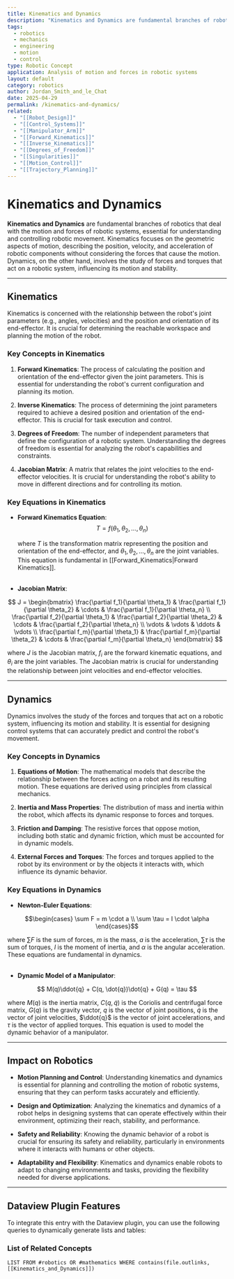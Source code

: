```yaml
---
title: Kinematics and Dynamics
description: "Kinematics and Dynamics are fundamental branches of robotics that deal with the motion and forces of robotic systems, essential for understanding and controlling robotic movement."
tags:
  - robotics
  - mechanics
  - engineering
  - motion
  - control
type: Robotic Concept
application: Analysis of motion and forces in robotic systems
layout: default
category: robotics
author: Jordan_Smith_and_le_Chat
date: 2025-04-29
permalink: /kinematics-and-dynamics/
related:
  - "[[Robot_Design]]"
  - "[[Control_Systems]]"
  - "[[Manipulator_Arm]]"
  - "[[Forward_Kinematics]]"
  - "[[Inverse_Kinematics]]"
  - "[[Degrees_of_Freedom]]"
  - "[[Singularities]]"
  - "[[Motion_Control]]"
  - "[[Trajectory_Planning]]"
---
```


# Kinematics and Dynamics

**Kinematics and Dynamics** are fundamental branches of robotics that deal with the motion and forces of robotic systems, essential for understanding and controlling robotic movement. Kinematics focuses on the geometric aspects of motion, describing the position, velocity, and acceleration of robotic components without considering the forces that cause the motion. Dynamics, on the other hand, involves the study of forces and torques that act on a robotic system, influencing its motion and stability.

---

## Kinematics

Kinematics is concerned with the relationship between the robot's joint parameters (e.g., angles, velocities) and the position and orientation of its end-effector. It is crucial for determining the reachable workspace and planning the motion of the robot.

### Key Concepts in Kinematics

1. **Forward Kinematics**: The process of calculating the position and orientation of the end-effector given the joint parameters. This is essential for understanding the robot's current configuration and planning its motion.

2. **Inverse Kinematics**: The process of determining the joint parameters required to achieve a desired position and orientation of the end-effector. This is crucial for task execution and control.

3. **Degrees of Freedom**: The number of independent parameters that define the configuration of a robotic system. Understanding the degrees of freedom is essential for analyzing the robot's capabilities and constraints.

4. **Jacobian Matrix**: A matrix that relates the joint velocities to the end-effector velocities. It is crucial for understanding the robot's ability to move in different directions and for controlling its motion.

### Key Equations in Kinematics

- **Forward Kinematics Equation**:
  $$T = f(\theta_1, \theta_2, \ldots, \theta_n)$$
  
  where $T$ is the transformation matrix representing the position and orientation of the end-effector, and $\theta_1, \theta_2, \ldots, \theta_n$ are the joint variables. This equation is fundamental in [[Forward_Kinematics|Forward Kinematics]].
  <br></br>

- **Jacobian Matrix**:

$$
J = \begin{bmatrix}
\frac{\partial f_1}{\partial \theta_1} & \frac{\partial f_1}{\partial \theta_2} & \cdots & \frac{\partial f_1}{\partial \theta_n} \\
\frac{\partial f_2}{\partial \theta_1} & \frac{\partial f_2}{\partial \theta_2} & \cdots & \frac{\partial f_2}{\partial \theta_n} \\
\vdots & \vdots & \ddots & \vdots \\
\frac{\partial f_m}{\partial \theta_1} & \frac{\partial f_m}{\partial \theta_2} & \cdots & \frac{\partial f_m}{\partial \theta_n}
\end{bmatrix}
$$
 
  where $J$ is the Jacobian matrix, $f_i$ are the forward kinematic equations, and $\theta_i$ are the joint variables. The Jacobian matrix is crucial for understanding the relationship between joint velocities and end-effector velocities.

---

## Dynamics

Dynamics involves the study of the forces and torques that act on a robotic system, influencing its motion and stability. It is essential for designing control systems that can accurately predict and control the robot's movement.

### Key Concepts in Dynamics

1. **Equations of Motion**: The mathematical models that describe the relationship between the forces acting on a robot and its resulting motion. These equations are derived using principles from classical mechanics.

2. **Inertia and Mass Properties**: The distribution of mass and inertia within the robot, which affects its dynamic response to forces and torques.

3. **Friction and Damping**: The resistive forces that oppose motion, including both static and dynamic friction, which must be accounted for in dynamic models.

4. **External Forces and Torques**: The forces and torques applied to the robot by its environment or by the objects it interacts with, which influence its dynamic behavior.

### Key Equations in Dynamics

- **Newton-Euler Equations**:

$$\begin{cases}
\sum F = m \cdot a \\
\sum \tau = I \cdot \alpha
\end{cases}$$
 
  where $\sum F$ is the sum of forces, $m$ is the mass, $a$ is the acceleration, $\sum \tau$ is the sum of torques, $I$ is the moment of inertia, and $\alpha$ is the angular acceleration. These equations are fundamental in dynamics.
  <br></br>

- **Dynamic Model of a Manipulator**:

$$
M(q)\ddot{q} + C(q, \dot{q})\dot{q} + G(q) = \tau
$$

  where $M(q)$ is the inertia matrix, $C(q, \dot{q})$ is the Coriolis and centrifugal force matrix, $G(q)$ is the gravity vector, $q$ is the vector of joint positions, $\dot{q}$ is the vector of joint velocities, $\ddot{q}$ is the vector of joint accelerations, and $\tau$ is the vector of applied torques. This equation is used to model the dynamic behavior of a manipulator.

---

## Impact on Robotics

- **Motion Planning and Control**: Understanding kinematics and dynamics is essential for planning and controlling the motion of robotic systems, ensuring that they can perform tasks accurately and efficiently.

- **Design and Optimization**: Analyzing the kinematics and dynamics of a robot helps in designing systems that can operate effectively within their environment, optimizing their reach, stability, and performance.

- **Safety and Reliability**: Knowing the dynamic behavior of a robot is crucial for ensuring its safety and reliability, particularly in environments where it interacts with humans or other objects.

- **Adaptability and Flexibility**: Kinematics and dynamics enable robots to adapt to changing environments and tasks, providing the flexibility needed for diverse applications.

---

## Dataview Plugin Features

To integrate this entry with the Dataview plugin, you can use the following queries to dynamically generate lists and tables:

### List of Related Concepts
```dataview
LIST FROM #robotics OR #mathematics WHERE contains(file.outlinks, [[Kinematics_and_Dynamics]])

